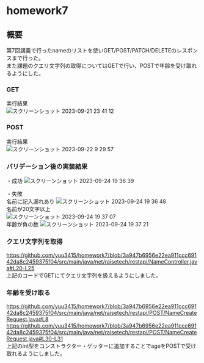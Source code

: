 # homework7  
## 概要  
第7回講義で行ったnameのリストを使いGET/POST/PATCH/DELETEのレスポンスまで行った。  
また課題のクエリ文字列の取得についてはGETで行い、POSTで年齢を受け取れるようにした。  

### GET  
実行結果  
![スクリーンショット 2023-09-21 23 41 12](https://github.com/yuu3415/homework7/assets/143332858/313066d0-d5a4-48dd-96a5-f37a26571dda)

### POST  
実行結果  
![スクリーンショット 2023-09-22 9 29 57](https://github.com/yuu3415/homework7/assets/143332858/36b1db2f-9e5d-4c48-894e-64f8f5d62d25)

### バリデーション後の実装結果  
・成功 
![スクリーンショット 2023-09-24 19 36 39](https://github.com/yuu3415/homework7/assets/143332858/0795797c-b450-4a92-ab2c-1f574cdbe2f0)

・失敗  
名前に記入漏れあり
![スクリーンショット 2023-09-24 19 36 48](https://github.com/yuu3415/homework7/assets/143332858/98799293-22f2-4226-ae93-d10e35ea0e45)  
名前が20文字以上  
![スクリーンショット 2023-09-24 19 37 07](https://github.com/yuu3415/homework7/assets/143332858/4f6f739b-93cb-4b29-b480-34d8db884298)  
年齢が負の数
![スクリーンショット 2023-09-24 19 37 21](https://github.com/yuu3415/homework7/assets/143332858/9680c15b-bc98-409e-930f-6927f0acec8f)

### クエリ文字列を取得
https://github.com/yuu3415/homework7/blob/3a947b6956e22ea911ccc69142da8c2459375f04/src/main/java/net/raisetech/restapi/NameController.java#L20-L25  
上記のコードでGETにてクエリ文字列を扱えるようにしました。  

### 年齢を受け取る  
https://github.com/yuu3415/homework7/blob/3a947b6956e22ea911ccc69142da8c2459375f04/src/main/java/net/raisetech/restapi/POST/NameCreateRequest.java#L8  
https://github.com/yuu3415/homework7/blob/3a947b6956e22ea911ccc69142da8c2459375f04/src/main/java/net/raisetech/restapi/POST/NameCreateRequest.java#L30-L31  
上記のint型をコンストラクター・ゲッターに追加することでageをPOSTで受け取れるようにしました。
